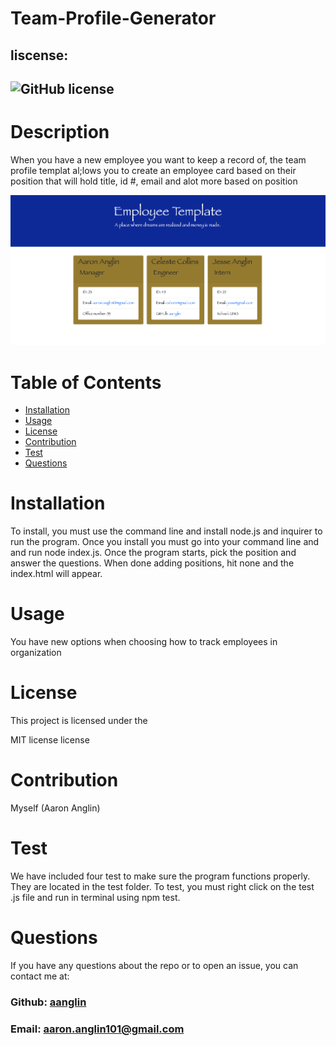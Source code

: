 # Team-Profile-Generator
##  liscense: 
##  ![GitHub license](https://img.shields.io/badge/license-MIT-blue.svg)
#   Description
<p>When you have a new employee you want to keep a record of, the team profile templat al;lows you to create an employee card based on their position that will hold title, id #, email and alot more based on position</p>

![Employee Template](/src/image/Screen%20Shot%202022-07-23%20at%2010.42.26%20AM.png)



#  Table of Contents

*  [Installation](#installation)
*  [Usage](#usage)
*  [License](#license)
*  [Contribution](#contribution)
*  [Test](#test)
*  [Questions](#questions)

#   Installation
<p>To install, you must use the command line and install node.js and inquirer to run the program. Once you install you must go into your command line and
and run node index.js. Once the program starts, pick the position and answer the questions. When done adding positions, hit none and the index.html will appear.</p>

#  Usage
<p>You have new options when choosing how to track employees in organization</p>

#   License
<p>This project is licensed under the</p>
<p>MIT license license</p>
       
#   Contribution
<p>Myself (Aaron Anglin) </p>

#    Test
<p>We have included four test to make sure the program functions properly. They are located in the test folder. To test, you must right click on the test .js file and run in terminal using npm test.</p>

#   Questions
<p>If you have any questions about the repo or to open an issue, you can contact me at:</p> 

###  Github: [aanglin](https://github.com) 
###  Email:  [aaron.anglin101@gmail.com](aaron.anglin101@gmail.com)  

